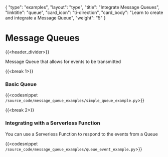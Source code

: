 {
    "type": "examples",
    "layout": "type",
    "title": "Integrate Message Queues",
    "linktitle": "queue",
    "card_icon": "ti-direction",
    "card_body": "Learn to create and integrate a Message Queue",
    "weight": "5"
}


# Message Queues
{{<header_divider>}}

Message Queue that allows for events to be transmitted

{{<break 1>}}
### Basic Queue

{{<codesnippet `/source_code/message_queue_examples/simple_queue_example.py`>}}


{{<break 2>}}
### Integrating with a Serverless Function
You can use a Serverless Function to respond to the events from a Queue

{{<codesnippet `/source_code/message_queue_examples/queue_event_example.py`>}}
